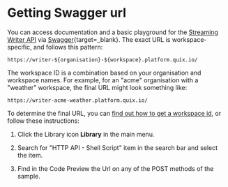 # Getting Swagger url

You can access documentation and a basic playground for the [Streaming
Writer API](intro.md) via
[Swagger](https://swagger.io/){target=_blank}. The exact URL is workspace-specific, and
follows this pattern:

    https://writer-${organisation}-${workspace}.platform.quix.io/

The workspace ID is a combination based on your organisation and
workspace names. For example, for an "acme" organisation with a
"weather" workspace, the final URL might look something like:

    https://writer-acme-weather.platform.quix.io/

To determine the final URL, you can [find out how to get a workspace
id](../../platform/how-to/get-workspace-id.md), or follow these
instructions:

1.  Click the Library icon **Library** in the main menu.

2.  Search for "HTTP API - Shell Script" item in the search bar and
    select the item.

3.  Find in the Code Preview the Url on any of the POST methods of the
    sample.
